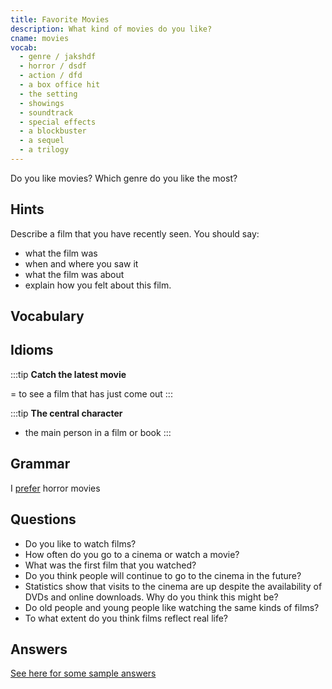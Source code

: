 ```yaml
---
title: Favorite Movies
description: What kind of movies do you like?
cname: movies
vocab:
  - genre / jakshdf
  - horror / dsdf
  - action / dfd
  - a box office hit
  - the setting
  - showings
  - soundtrack
  - special effects
  - a blockbuster
  - a sequel
  - a trilogy
---
```

<banner></banner>

Do you like movies?
Which genre do you like the most?

## Hints
Describe a film that you have recently seen. You should say:
- what the film was
- when and where you saw it
- what the film was about
- explain how you felt about this film.

## Vocabulary

<vocab-box></vocab-box>

## Idioms

:::tip
**Catch the latest movie**

= to see a film that has just come out
:::

:::tip
**The central character**

- the main person in a film or book
:::

## Grammar

I [prefer](../grammar/prefer.md) horror movies

## Questions

- Do you like to watch films?
- How often do you go to a cinema or watch a movie?
- What was the first film that you watched?
- Do you think people will continue to go to the cinema in the future?
- Statistics show that visits to the cinema are up despite the availability of DVDs and online downloads. Why do you think this might be?
- Do old people and young people like watching the same kinds of films?
- To what extent do you think films reflect real life?


## Answers

[See here for some sample answers](movies-answers.md)

<qrcode></qrcode>
